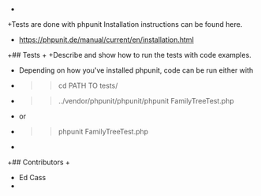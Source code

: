 
+
+Tests are done with phpunit Installation instructions can be found here.
+ https://phpunit.de/manual/current/en/installation.html



+## Tests
+
+Describe and show how to run the tests with code examples.
+ Depending on how you've installed phpunit, code can be run either with
+ >>cd PATH TO tests/
+ >>../vendor/phpunit/phpunit/phpunit FamilyTreeTest.php
+ or
+ >>phpunit FamilyTreeTest.php
+
+## Contributors
+
+ Ed Cass
+
